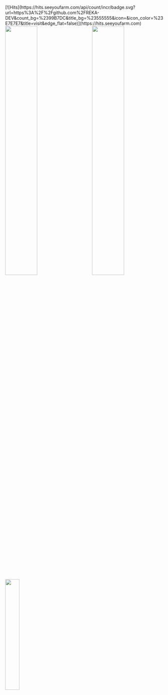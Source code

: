 <p>
[![Hits](https://hits.seeyoufarm.com/api/count/incr/badge.svg?url=https%3A%2F%2Fgithub.com%2FREKA-DEV&count_bg=%2399B7DC&title_bg=%23555555&icon=&icon_color=%23E7E7E7&title=visit&edge_flat=false)](https://hits.seeyoufarm.com)

<img src="https://github-profile-trophy.vercel.app/?username=REKA-DEV&theme=chalk&row=2&column=3&margin-w=20&margin-h=20" align="right" width="45%"/>

<img src="https://github-readme-stats.vercel.app/api?username=REKA-DEV&theme=dracula" width="45%"/>

<img src="https://github-readme-stats.vercel.app/api/top-langs/?username=REKA-DEV" width="30%" height="30%"/>

</p>
